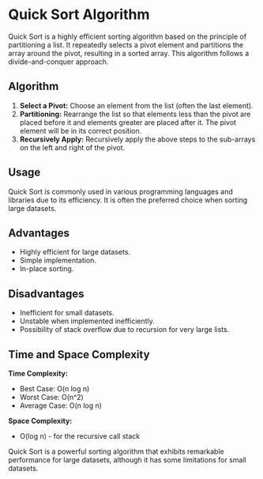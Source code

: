 # Quick Sort Algorithm

Quick Sort is a highly efficient sorting algorithm based on the principle of partitioning a list. It repeatedly selects a pivot element and partitions the array around the pivot, resulting in a sorted array. This algorithm follows a divide-and-conquer approach.

## Algorithm

1. **Select a Pivot:** Choose an element from the list (often the last element).
2. **Partitioning:** Rearrange the list so that elements less than the pivot are placed before it and elements greater are placed after it. The pivot element will be in its correct position.
3. **Recursively Apply:** Recursively apply the above steps to the sub-arrays on the left and right of the pivot.

## Usage

Quick Sort is commonly used in various programming languages and libraries due to its efficiency. It is often the preferred choice when sorting large datasets.

## Advantages

- Highly efficient for large datasets.
- Simple implementation.
- In-place sorting.

## Disadvantages

- Inefficient for small datasets.
- Unstable when implemented inefficiently.
- Possibility of stack overflow due to recursion for very large lists.

## Time and Space Complexity

**Time Complexity:**
- Best Case: O(n log n)
- Worst Case: O(n^2)
- Average Case: O(n log n)

**Space Complexity:**
- O(log n) - for the recursive call stack

Quick Sort is a powerful sorting algorithm that exhibits remarkable performance for large datasets, although it has some limitations for small datasets.
